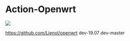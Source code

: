 # Action-Openwrt
![](https://github.com/Lienol/openwrt-actions/workflows/Openwrt-AutoBuild/badge.svg)

https://github.com/Lienol/openwrt
dev-19.07
dev-master
